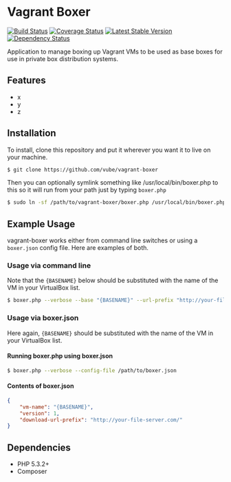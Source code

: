 Vagrant Boxer
=============

[![Build Status](https://travis-ci.org/vube/vagrant-boxer.png?branch=master)](https://travis-ci.org/vube/vagrant-boxer)
[![Coverage Status](https://coveralls.io/repos/vube/vagrant-boxer/badge.png?branch=master)](https://coveralls.io/r/vube/vagrant-boxer?branch=master)
[![Latest Stable Version](https://poser.pugx.org/vube/vagrant-boxer/v/stable.png)](https://packagist.org/packages/vube/vagrant-boxer)
[![Dependency Status](https://www.versioneye.com/user/projects/5361301bfe0d07fa670000b3/badge.png)](https://www.versioneye.com/user/projects/5361301bfe0d07fa670000b3)

Application to manage boxing up Vagrant VMs to be used as base boxes for use in
private box distribution systems.


Features
--------

- x
- y
- z


Installation
------------

To install, clone this repository and put it wherever you want it to live on
your machine.

```bash
$ git clone https://github.com/vube/vagrant-boxer
```

Then you can optionally symlink something like /usr/local/bin/boxer.php
to this so it will run from your path just by typing `boxer.php`

```bash
$ sudo ln -sf /path/to/vagrant-boxer/boxer.php /usr/local/bin/boxer.php
```


Example Usage
-------------

vagrant-boxer works either from command line switches or using a `boxer.json` config
file.  Here are examples of both.


### Usage via command line

Note that the `{BASENAME}` below should be substituted with the name of the VM in your
VirtualBox list.

```bash
$ boxer.php --verbose --base "{BASENAME}" --url-prefix "http://your-file-server.com/" --major-version 1
```


### Usage via boxer.json

Here again, `{BASENAME}` should be substituted with the name of the VM in your
VirtualBox list.

#### Running boxer.php using boxer.json

```bash
$ boxer.php --verbose --config-file /path/to/boxer.json
```

#### Contents of boxer.json

```json
{
    "vm-name": "{BASENAME}",
    "version": 1,
    "download-url-prefix": "http://your-file-server.com/"
}
```


Dependencies
------------

- PHP 5.3.2+
- Composer
